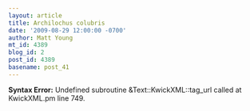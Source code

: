 ```yaml
---
layout: article
title: Archilochus colubris
date: '2009-08-29 12:00:00 -0700'
author: Matt Young
mt_id: 4389
blog_id: 2
post_id: 4389
basename: post_41
---
```

<p><strong>Syntax Error:</strong> Undefined subroutine &Text::KwickXML::tag_url called at KwickXML.pm line 749.
</p>
